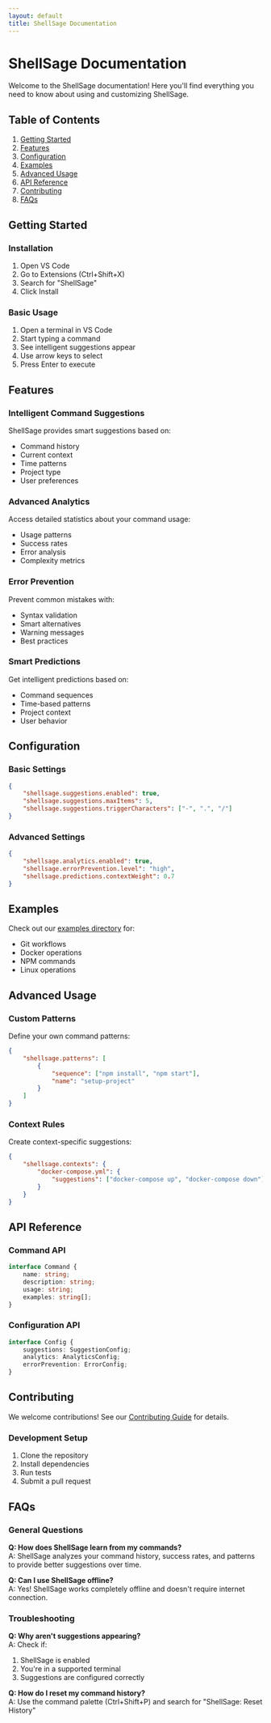 ```yaml
---
layout: default
title: ShellSage Documentation
---
```


# ShellSage Documentation

Welcome to the ShellSage documentation! Here you'll find everything you need to know about using and customizing ShellSage.

## Table of Contents

1. [Getting Started](#getting-started)
2. [Features](#features)
3. [Configuration](#configuration)
4. [Examples](#examples)
5. [Advanced Usage](#advanced-usage)
6. [API Reference](#api-reference)
7. [Contributing](#contributing)
8. [FAQs](#faqs)

## Getting Started

### Installation

1. Open VS Code
2. Go to Extensions (Ctrl+Shift+X)
3. Search for "ShellSage"
4. Click Install

### Basic Usage

1. Open a terminal in VS Code
2. Start typing a command
3. See intelligent suggestions appear
4. Use arrow keys to select
5. Press Enter to execute

## Features

### Intelligent Command Suggestions

ShellSage provides smart suggestions based on:
- Command history
- Current context
- Time patterns
- Project type
- User preferences

### Advanced Analytics

Access detailed statistics about your command usage:
- Usage patterns
- Success rates
- Error analysis
- Complexity metrics

### Error Prevention

Prevent common mistakes with:
- Syntax validation
- Smart alternatives
- Warning messages
- Best practices

### Smart Predictions

Get intelligent predictions based on:
- Command sequences
- Time-based patterns
- Project context
- User behavior

## Configuration

### Basic Settings

```json
{
    "shellsage.suggestions.enabled": true,
    "shellsage.suggestions.maxItems": 5,
    "shellsage.suggestions.triggerCharacters": ["-", ".", "/"]
}
```

### Advanced Settings

```json
{
    "shellsage.analytics.enabled": true,
    "shellsage.errorPrevention.level": "high",
    "shellsage.predictions.contextWeight": 0.7
}
```

## Examples

Check out our [examples directory](https://github.com/hongping1963-source/shellsage/tree/master/examples) for:
- Git workflows
- Docker operations
- NPM commands
- Linux operations

## Advanced Usage

### Custom Patterns

Define your own command patterns:
```json
{
    "shellsage.patterns": [
        {
            "sequence": ["npm install", "npm start"],
            "name": "setup-project"
        }
    ]
}
```

### Context Rules

Create context-specific suggestions:
```json
{
    "shellsage.contexts": {
        "docker-compose.yml": {
            "suggestions": ["docker-compose up", "docker-compose down"]
        }
    }
}
```

## API Reference

### Command API

```typescript
interface Command {
    name: string;
    description: string;
    usage: string;
    examples: string[];
}
```

### Configuration API

```typescript
interface Config {
    suggestions: SuggestionConfig;
    analytics: AnalyticsConfig;
    errorPrevention: ErrorConfig;
}
```

## Contributing

We welcome contributions! See our [Contributing Guide](https://github.com/hongping1963-source/shellsage/blob/master/CONTRIBUTING.md) for details.

### Development Setup

1. Clone the repository
2. Install dependencies
3. Run tests
4. Submit a pull request

## FAQs

### General Questions

**Q: How does ShellSage learn from my commands?**  
A: ShellSage analyzes your command history, success rates, and patterns to provide better suggestions over time.

**Q: Can I use ShellSage offline?**  
A: Yes! ShellSage works completely offline and doesn't require internet connection.

### Troubleshooting

**Q: Why aren't suggestions appearing?**  
A: Check if:
1. ShellSage is enabled
2. You're in a supported terminal
3. Suggestions are configured correctly

**Q: How do I reset my command history?**  
A: Use the command palette (Ctrl+Shift+P) and search for "ShellSage: Reset History"
